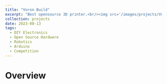 ```yaml
---
title: "Voron Build"
excerpt: "Best opensource 3D printer.<br/><img src='/images/projects/VoronBuild/1.jpg' width='550'>"
collection: projects
date: 2023-08-13
tags:
  - DIY Electronics
  - Open Source Hardware
  - Robotics
  - Arduino
  - Competition
---
```


# Overview